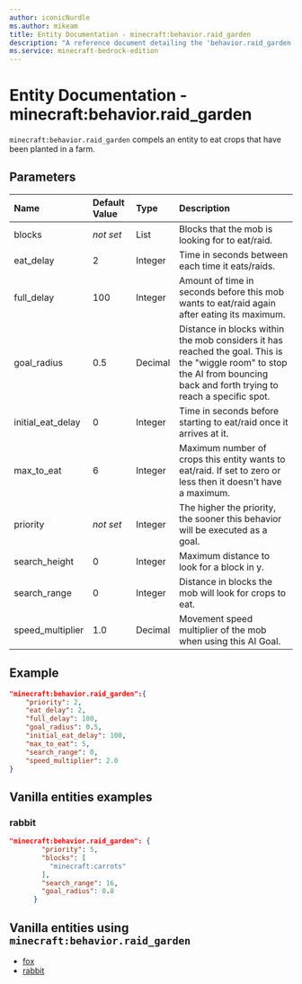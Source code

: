 ```yaml
---
author: iconicNurdle
ms.author: mikeam
title: Entity Documentation - minecraft:behavior.raid_garden
description: "A reference document detailing the 'behavior.raid_garden' entity goal"
ms.service: minecraft-bedrock-edition
---
```


# Entity Documentation - minecraft:behavior.raid_garden

`minecraft:behavior.raid_garden` compels an entity to eat crops that have been planted in a farm.

## Parameters

|Name |Default Value  |Type  |Description  |
|:----------|:----------|:----------|:----------|
|blocks|*not set* | List|  Blocks that the mob is looking for to eat/raid. |
|eat_delay| 2| Integer|  Time in seconds between each time it eats/raids. |
| full_delay| 100| Integer| Amount of time in seconds before this mob wants to eat/raid again after eating its maximum. |
|goal_radius| 0.5| Decimal|  Distance in blocks within the mob considers it has reached the goal. This is the "wiggle room" to stop the AI from bouncing back and forth trying to reach a specific spot. |
|initial_eat_delay| 0| Integer|  Time in seconds before starting to eat/raid once it arrives at it. |
|max_to_eat| 6| Integer| Maximum number of crops this entity wants to eat/raid. If set to zero or less then it doesn't have a maximum. |
| priority|*not set*|Integer|The higher the priority, the sooner this behavior will be executed as a goal.|
|search_height| 0 | Integer | Maximum distance to look for a block in y. |
|search_range| 0| Integer| Distance in blocks the mob will look for crops to eat. |
|speed_multiplier| 1.0| Decimal|  Movement speed multiplier of the mob when using this AI Goal. |

## Example

```json
"minecraft:behavior.raid_garden":{
    "priority": 2,
    "eat_delay": 2,
    "full_delay": 100,
    "goal_radius": 0.5,
    "initial_eat_delay": 100,
    "max_to_eat": 5,
    "search_range": 0,
    "speed_multiplier": 2.0
}
```

## Vanilla entities examples

### rabbit

```json
"minecraft:behavior.raid_garden": {
        "priority": 5,
        "blocks": [
          "minecraft:carrots"
        ],
        "search_range": 16,
        "goal_radius": 0.8
      }
```

## Vanilla entities using `minecraft:behavior.raid_garden`

- [fox](../../../../Source/VanillaBehaviorPack_Snippets/entities/fox.md)
- [rabbit](../../../../Source/VanillaBehaviorPack_Snippets/entities/rabbit.md)
